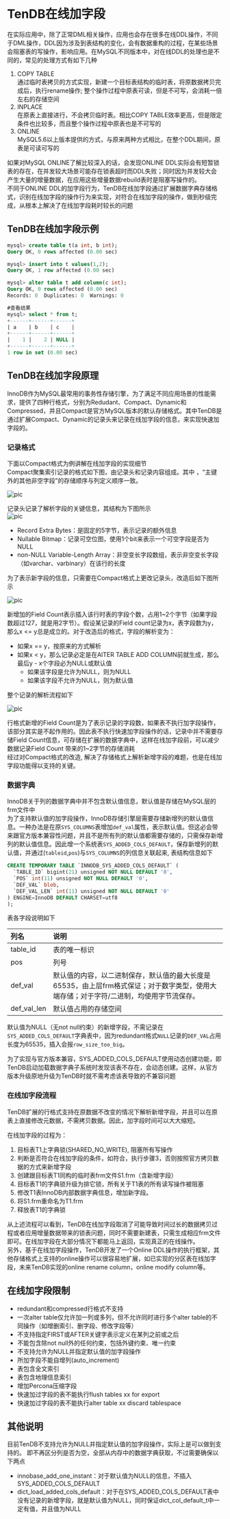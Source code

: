 # TenDB在线加字段
在实际应用中，除了正常DML相关操作，应用也会存在很多在线DDL操作，不同于DML操作，DDL因为涉及到表结构的变化，会有数据重构的过程，在某些场景会阻塞表的写操作，影响应用。在MySQL不同版本中，对在线DDL的处理也是不同的，常见的处理方式有如下几种  
1. COPY TABLE  
通过临时表拷贝的方式实现，新建一个目标表结构的临时表，将原数据拷贝完成后，执行rename操作; 整个操作过程中原表可读，但是不可写，会消耗一倍左右的存储空间
2. INPLACE  
在原表上直接进行，不会拷贝临时表。相比COPY TABLE效率更高，但是限定条件也比较多，而且整个操作过程中原表也是不可写的  
3. ONLINE  
MySQL5.6以上版本提供的方式，与原来两种方式相比，在整个DDL期间，原表是可读可写的  

如果对MySQL ONLINE了解比较深入的话，会发现ONLINE DDL实际会有短暂锁表的存在，在并发较大场景可能存在锁表超时而DDL失败；同时因为并发较大会产生大量的增量数据，在应用这些增量数据rebuild表时是阻塞写操作的。  
不同于ONLINE DDL的加字段行为，TenDB在线加字段通过扩展数据字典存储格式，识别在线加字段的操作行为来实现，对符合在线加字段的操作，做到秒级完成，从根本上解决了在线加字段耗时较长的问题

## TenDB在线加字段示例
```sql
mysql> create table t(a int, b int);
Query OK, 0 rows affected (0.00 sec)

mysql> insert into t values(1,2); 
Query OK, 1 row affected (0.00 sec)

mysql> alter table t add column(c int);
Query OK, 0 rows affected (0.00 sec)
Records: 0  Duplicates: 0  Warnings: 0

#查看结果
mysql> select * from t;
+------+------+------+
| a    | b    | c    |
+------+------+------+
|    1 |    2 | NULL |
+------+------+------+
1 row in set (0.00 sec)
```

## TenDB在线加字段原理
InnoDB作为MySQL最常用的事务性存储引擎，为了满足不同应用场景的性能需求，提供了四种行格式，分别为Redudant、Compact、Dynamic和Compressed，并且Compact是官方MySQL版本的默认存储格式。其中TenDB是通过扩展Compact、Dynamic的记录头来记录在线加字段的信息，来实现快速加字段的。 

### 记录格式
下面以Compact格式为例讲解在线加字段的实现细节  
Compact聚集索引记录的格式如下图，由记录头和记录内容组成。其中 ，“主键外的其他非空字段”的存储顺序与列定义顺序一致。

![pic](../pic/compact-cluster-index.gif)

记录头记录了解析字段的关键信息，其结构为下图所示  
![pic](../pic/compact-record-head.gif)

-  Record Extra Bytes：是固定的5字节，表示记录的额外信息
-  Nullable Bitmap：记录可空位图，使用1个bit来表示一个可空字段是否为NULL
- non-NULL Variable-Length Array：非空变长字段数组，表示非空变长字段（如varchar、varbinary）在该行的长度

为了表示新字段的信息，只需要在Compact格式上更改记录头，改造后如下图所示

![pic](../pic/compcat-record-head-new.gif)

新增加的Field Count表示插入该行时表的字段个数，占用1~2个字节（如果字段数超过127，就是用2字节）。假设某记录的Field count记录为x，表字段数为y，那么x <= y总是成立的。对于改造后的格式，字段的解析变为：

 * 如果x == y，按原来的方式解析  
 * 如果x < y，那么记录必定是在AlTER
  TABLE ADD COLUMN前就生成，那么最后y - x个字段必为NULL或默认值
   - 如果该字段是允许为NULL，则为NULL
   - 如果该字段不允许为NULL，则为默认值  

整个记录的解析流程如下

![pic](../pic/record-resolv.jpg)


行格式新增的Field Count是为了表示记录的字段数，如果表不执行加字段操作，该部分其实是不起作用的。因此表不执行快速加字段操作的话，记录中并不需要存储Field Count信息，可存储在扩展的数据字典中，这样在线加字段前，可以减少数据记录Field Count 带来的1~2字节的存储消耗  
经过对Compact格式的改造, 解决了存储格式上解析新增字段的难题，也是在线加字段功能得以支持的关键。  

### 数据字典
InnoDB关于列的数据字典中并不包含默认值信息，默认值是存储在MySQL层的frm文件中  
为了支持默认值的加字段操作，InnoDB存储引擎层需要存储新增列的默认值信息。一种办法是在原`SYS_COLUMNS`表增加`def_val`属性，表示默认值。但这必会带来跟官方版本兼容性问题，并且不是所有列的默认值都需要存储的，只需保存新增列的默认值信息。因此增一个系统表`SYS_ADDED_COLS_DEFAULT`，保存新增列的默认值，并通过(`tableid`,`pos`)与`SYS_COLUMNS`的列信息关联起来, 表结构信息如下
```sql
CREATE TEMPORARY TABLE `INNODB_SYS_ADDED_COLS_DEFAULT` (
  `TABLE_ID` bigint(21) unsigned NOT NULL DEFAULT '0',
  `POS` int(11) unsigned NOT NULL DEFAULT '0',
  `DEF_VAL` blob,
  `DEF_VAL_LEN` int(11) unsigned NOT NULL DEFAULT '0'
) ENGINE=InnoDB DEFAULT CHARSET=utf8
);
```
表各字段说明如下

| 列名 | 	说明|
| :--- | :----|
|table_id|表的唯一标识|
|pos|列号|
|def_val|默认值的内容，以二进制保存，默认值的最大长度是65535，由上层frm格式保证；对于数字类型，使用大端存储；对于字符/二进制，均使用字节流保存。|
|def_val_len|默认值占用的存储空间|
默认值为NULL（无not null约束）的新增字段，不需记录在`SYS_ADDED_COLS_DEFAULT`字典表中，因为redundant格式`NULL`记录的`DEF_VAL`占用长度为65535，插入会报`row_size_too_big`。

为了实现与官方版本兼容，SYS_ADDED_COLS_DEFAULT使用动态创建功能，即TenDB启动加载数据字典子系统时发现该表不存在，会动态创建。这样，从官方版本升级原地升级为TenDB时就不需考虑该表导致的不兼容问题

### 在线加字段流程
TenDB扩展的行格式支持在原数据不改变的情况下解析新增字段，并且可以在原表上直接修改元数据，不需拷贝数据。因此，加字段时间可以大大缩短。

在线加字段的过程为：  
1. 目标表T1上字典锁(SHARED_NO_WRITE), 阻塞所有写操作
2. 判断是否符合在线加字段的条件，如符合，执行步骤3，否则按照官方拷贝数据的方式来新增字段
3. 创建跟目标表T1同构的临时表frm文件S1.frm（含新增字段）
4. 目标表T1的字典锁升级为排它锁，所有关于T1表的所有读写操作被阻塞
5. 修改T1表InnoDB内部数据字典信息，增加新字段。
6. 将S1.frm重命名为T1.frm
7. 释放表T1的字典锁

从上述流程可以看到，TenDB在线加字段取消了可能导致时间过长的数据拷贝过程或者应用增量数据带来的锁表问题，同时不需要新建表，只需生成相应frm文件即可。在线加字段在大部分情况下都能马上返回，实现真正的在线操作。  
另外，基于在线加字段操作，TenDB开发了一个Online DDL操作的执行框架，其他存储格式上支持的online操作可以很容易地扩展，如已实现的分区表在线加字段，未来TenDB实现的online rename column，online modify column等。

## 在线加字段限制
- redundant和compressed行格式不支持
- 一次alter table仅允许加一列或多列，但不允许同时进行多个alter table的不同操作（如增删索引、删字段、修改字段等）
- 不支持指定FIRST或AFTER关键字表示定义在某列之前或之后
- 不能包含除not null外的任何约束，包括外键约束、唯一约束
- 不支持允许为NULL并指定默认值的加字段操作
- 所加字段不能自增列(auto_increment)
- 表包含全文索引
- 表包含地理信息索引
- 增加Percona压缩字段
- 快速加过字段的表不能执行flush tables xx for export
- 快速加过字段的表不能执行alter table xx discard tablespace

## 其他说明
目前TenDB不支持允许为NULL并指定默认值的加字段操作，实际上是可以做到支持的。
即不再区分列是否为空，全部从内存中的数据字典获取，不过需要确保以下两点 
- innobase_add_one_instant：对于默认值为NULL的信息，不插入SYS_ADDED_COLS_DEFAULT
- dict_load_added_cols_default：对于在SYS_ADDED_COLS_DEFAULT表中没有记录的新增字段，就是默认值为NULL，同时保证dict_col_default_t中一定有值，并且值为NULL